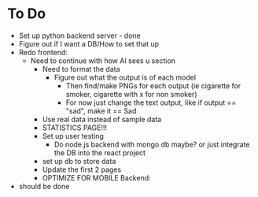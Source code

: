 # To Do

- Set up python backend server - done
- Figure out if I want a DB/How to set that up
- Redo frontend:
  - Need to continue with how AI sees u section
    - Need to format the data
      - Figure out what the output is of each model
        - Then find/make PNGs for each output (ie cigarette for smoker, cigarette with x for non smoker)
        - For now just change the text output, like if output == "sad", make it == Sad
    - Use real data instead of sample data
    - STATISTICS PAGE!!!
    - Set up user testing
      - Do node.js backend with mongo db maybe? or just integrate the DB into the react project
    - set up db to store data
    - Update the first 2 pages
    - OPTIMIZE FOR MOBILE
Backend:
- should be done